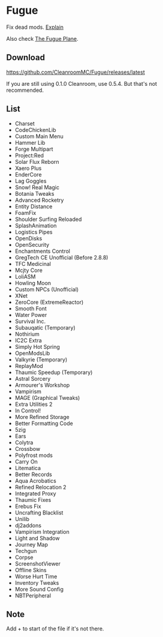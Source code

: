 # Fugue
Fix dead mods. [Explain](https://www.etymonline.com/cn/word/fugue)

Also check [The Fugue Plane](https://forgottenrealms.fandom.com/wiki/Fugue_Plane).

## Download
https://github.com/CleanroomMC/Fugue/releases/latest

If you are still using 0.1.0 Cleanroom, use 0.5.4. But that's not recommended.

## List
* Charset
* CodeChickenLib
* Custom Main Menu
* Hammer Lib
* Forge Multipart
* Project:Red
* Solar Flux Reborn
* Xaero Plus
* EnderCore
* Lag Goggles
* Snow! Real Magic
* Botania Tweaks
* Advanced Rocketry
* Entity Distance
* FoamFix
* Shoulder Surfing Reloaded
* SplashAnimation
* Logistics Pipes
* OpenDisks
* OpenSecurity
* Enchantments Control
* GregTech CE Unofficial (Before 2.8.8)
* TFC Medicinal
* Mcjty Core
* LoliASM
* Howling Moon
* Custom NPCs (Unofficial)
* XNet
* ZeroCore (ExtremeReactor)
* Smooth Font
* Water Power
* Survival Inc.
* Subauqatic (Temporary)
* Nothirium
* IC2C Extra
* Simply Hot Spring
* OpenModsLib
* Valkyrie (Temporary)
* ReplayMod
* Thaumic Speedup (Temporary)
* Astral Sorcery
* Armourer's Workshop
* Vampirism
* MAGE (Graphical Tweaks)
* Extra Utilities 2
* In Control!
* More Refined Storage
* Better Formatting Code
* 5zig
* Ears
* Colytra
* Crossbow
* Polyfrost mods
* Carry On
* Litematica
* Better Records
* Aqua Acrobatics
* Refined Relocation 2
* Integrated Proxy
* Thaumic Fixes
* Erebus Fix
* Uncrafting Blacklist
* Unilib
* dj2addons
* Vampirism Integration
* Light and Shadow
* Journey Map
* Techgun
* Corpse
* ScreenshotViewer
* Offline Skins
* Worse Hurt Time
* Inventory Tweaks
* More Sound Config
* NBTPeripheral

## Note
Add + to start of the file if it's not there.